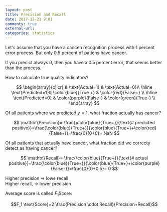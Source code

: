 ```yaml
---
layout: post
title: Precision and Recall
date: 2017-12-21 9:01
comments: true
external-url:
categories: statistics
---
```


Let's assume that you have a cancen recognition process with 1 percent error process. But only 0.5 percent of patiens have cancer.

If you precict always 0, then you have a 0.5 percent error, that seems better than the process.

How to calculate true quality indicators?

$$
\begin{array}{c|lcr}
 & \text{Actual=1} & \text{Actual=0}\\
\hline
 \text{Predicted=1}& \color{blue}{True +} & \color{red}{False+} \\
\hline
\text{Predicted=0} & \color{purple}{False-} & \color{green}{True-} \\
\end{array}
$$

Of all patients where we predicted $y = 1$, what fraction actually has cancer?  

$$
\mathbf{Precision}= \frac{\color{blue}{True+}}{\text{# predicted positive}}=\frac{\color{blue}{True+}}{\color{blue}{True+}+\color{red}{False+}}=\frac{0}{0+0}= NaN
$$

Of all patients that actually have cancer, what fraction did we correcty detect as having cancer?

$$
\mathbf{Recall}= \frac{\color{blue}{True+}}{\text{# actual positive}}=\frac{\color{blue}{True+}}{\color{blue}{True+}+\color{purple}{False-}}=\frac{0}{0+0.5}= 0
$$

Higher precision $\rightarrow$ lowe recall    
Higher recall, $\rightarrow$ lower precision  

Average score is called $F_1 \text{Score}$:  

$$F_1 \text{Score}=2 \frac{Precision \cdot Recall}{Precision+Recall}$$
